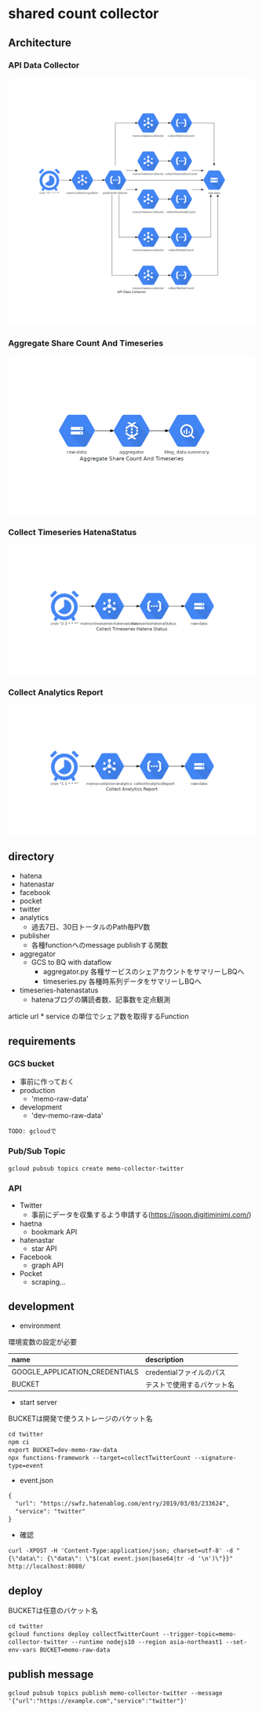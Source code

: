 # shared count collector

## Architecture

### API Data Collector

![text](api_data_collector.png)

### Aggregate Share Count And Timeseries

![text](aggregate_share_count_and_timeseries.png)

### Collect Timeseries HatenaStatus

![text](collect_timeseries_hatena_status.png)

### Collect Analytics Report

![text](collect_analytics_report.png)



## directory
- hatena
- hatenastar
- facebook
- pocket
- twitter
- analytics
    - 過去7日、30日トータルのPath毎PV数
- publisher
    - 各種functionへのmessage publishする関数
- aggregator
    - GCS to BQ with dataflow
        - aggregator.py 各種サービスのシェアカウントをサマリーしBQへ
        - timeseries.py 各種時系列データをサマリーしBQへ
- timeseries-hatenastatus
    - hatenaブログの購読者数、記事数を定点観測

article url * service の単位でシェア数を取得するFunction

## requirements
### GCS bucket
- 事前に作っておく
- production
    - 'memo-raw-data'
- development
    - 'dev-memo-raw-data'

```
TODO: gcloudで
```

### Pub/Sub Topic

```
gcloud pubsub topics create memo-collector-twitter
```

### API
- Twitter
    - 事前にデータを収集するよう申請する(https://jsoon.digitiminimi.com/)
- haetna
    - bookmark API
- hatenastar
    - star API
- Facebook
    - graph API
- Pocket
    - scraping...

## development

- environment

環境変数の設定が必要

| name | description |
|:-|:-|
| GOOGLE_APPLICATION_CREDENTIALS | credentialファイルのパス |
| BUCKET | テストで使用するバケット名 |


- start server

BUCKETは開発で使うストレージのバケット名

```
cd twitter
npm ci
export BUCKET=dev-memo-raw-data
npx functions-framework --target=collectTwitterCount --signature-type=event
```

- event.json

```
{
  "url": "https://swfz.hatenablog.com/entry/2019/03/03/233624",
  "service": "twitter"
}
```

- 確認

```
curl -XPOST -H 'Content-Type:application/json; charset=utf-8' -d "{\"data\": {\"data\": \"$(cat event.json|base64|tr -d '\n')\"}}" http://localhost:8080/
```


## deploy

BUCKETは任意のバケット名

```
cd twitter
gcloud functions deploy collectTwitterCount --trigger-topic=memo-collector-twitter --runtime nodejs10 --region asia-northeast1 --set-env-vars BUCKET=memo-raw-data
```

## publish message

```
gcloud pubsub topics publish memo-collector-twitter --message '{"url":"https://example.com","service":"twitter"}'
```


